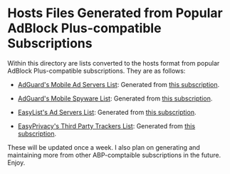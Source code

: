 # Hosts Files Generated from Popular AdBlock Plus-compatible Subscriptions
Within this directory are lists converted to the hosts format from popular AdBlock Plus-compatible subscriptions. They are as follows:

- [AdGuard's Mobile Ad Servers List](https://raw.githubusercontent.com/bongochong/CombinedPrivacyBlockLists/master/ABP2Hosts/adguard_mobile_adservers-hosts.txt): Generated from [this subscription](https://github.com/AdguardTeam/AdguardFilters/blob/master/MobileFilter/sections/adservers.txt).

- [AdGuard's Mobile Spyware List](https://raw.githubusercontent.com/bongochong/CombinedPrivacyBlockLists/master/ABP2Hosts/adguard_mobile_spyware-hosts.txt): Generated from [this subscription](https://github.com/AdguardTeam/AdguardFilters/blob/master/MobileFilter/sections/spyware.txt).

- [EasyList's Ad Servers List](https://raw.githubusercontent.com/bongochong/CombinedPrivacyBlockLists/master/ABP2Hosts/easylist_adservers-hosts.txt): Generated from [this subscription](https://github.com/easylist/easylist/blob/master/easylist/easylist_adservers.txt).

- [EasyPrivacy's Third Party Trackers List](https://raw.githubusercontent.com/bongochong/CombinedPrivacyBlockLists/master/ABP2Hosts/easyprivacy_3rdParty-hosts.txt): Generated from [this subscription](https://github.com/easylist/easylist/blob/master/easyprivacy/easyprivacy_thirdparty.txt).

These will be updated once a week. I also plan on generating and maintaining more from other ABP-comptaible subscriptions in the future. Enjoy.

